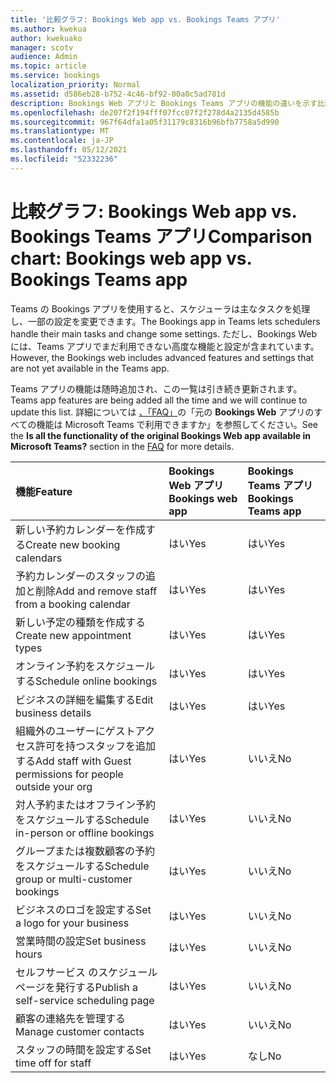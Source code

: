 ```yaml
---
title: '比較グラフ: Bookings Web app vs. Bookings Teams アプリ'
ms.author: kwekua
author: kwekuako
manager: scotv
audience: Admin
ms.topic: article
ms.service: bookings
localization_priority: Normal
ms.assetid: d586eb28-b752-4c46-bf92-00a0c5ad781d
description: Bookings Web アプリと Bookings Teams アプリの機能の違いを示す比較グラフ。
ms.openlocfilehash: de207f2f194fff07fcc07f2f278d4a2135d4585b
ms.sourcegitcommit: 967f64dfa1a05f31179c8316b96bfb7758a5d990
ms.translationtype: MT
ms.contentlocale: ja-JP
ms.lasthandoff: 05/12/2021
ms.locfileid: "52332236"
---
```

# <a name="comparison-chart-bookings-web-app-vs-bookings-teams-app"></a><span data-ttu-id="b01c3-103">比較グラフ: Bookings Web app vs. Bookings Teams アプリ</span><span class="sxs-lookup"><span data-stu-id="b01c3-103">Comparison chart: Bookings web app vs. Bookings Teams app</span></span>

<span data-ttu-id="b01c3-104">Teams の Bookings アプリを使用すると、スケジューラは主なタスクを処理し、一部の設定を変更できます。</span><span class="sxs-lookup"><span data-stu-id="b01c3-104">The Bookings app in Teams lets schedulers handle their main tasks and change some settings.</span></span> <span data-ttu-id="b01c3-105">ただし、Bookings Web には、Teams アプリでまだ利用できない高度な機能と設定が含まれています。</span><span class="sxs-lookup"><span data-stu-id="b01c3-105">However, the Bookings web includes advanced features and settings that are not yet available in the Teams app.</span></span>

<span data-ttu-id="b01c3-106">Teams アプリの機能は随時追加され、この一覧は引き続き更新されます。</span><span class="sxs-lookup"><span data-stu-id="b01c3-106">Teams app features are being added all the time and we will continue to update this list.</span></span> <span data-ttu-id="b01c3-107">詳細については [、「FAQ」](bookings-faq.yml)の「元の **Bookings Web** アプリのすべての機能は Microsoft Teams で利用できますか」を参照してください。</span><span class="sxs-lookup"><span data-stu-id="b01c3-107">See the **Is all the functionality of the original Bookings Web app available in Microsoft Teams?** section in the [FAQ](bookings-faq.yml) for more details.</span></span>

| <span data-ttu-id="b01c3-108">機能</span><span class="sxs-lookup"><span data-stu-id="b01c3-108">Feature</span></span> | <span data-ttu-id="b01c3-109">Bookings Web アプリ</span><span class="sxs-lookup"><span data-stu-id="b01c3-109">Bookings web app</span></span> | <span data-ttu-id="b01c3-110">Bookings Teams アプリ</span><span class="sxs-lookup"><span data-stu-id="b01c3-110">Bookings Teams app</span></span> |
|:---|:---|:---|
| <span data-ttu-id="b01c3-111">新しい予約カレンダーを作成する</span><span class="sxs-lookup"><span data-stu-id="b01c3-111">Create new booking calendars</span></span> | <span data-ttu-id="b01c3-112">はい</span><span class="sxs-lookup"><span data-stu-id="b01c3-112">Yes</span></span> | <span data-ttu-id="b01c3-113">はい</span><span class="sxs-lookup"><span data-stu-id="b01c3-113">Yes</span></span> |
| <span data-ttu-id="b01c3-114">予約カレンダーのスタッフの追加と削除</span><span class="sxs-lookup"><span data-stu-id="b01c3-114">Add and remove staff from a booking calendar</span></span> | <span data-ttu-id="b01c3-115">はい</span><span class="sxs-lookup"><span data-stu-id="b01c3-115">Yes</span></span> | <span data-ttu-id="b01c3-116">はい</span><span class="sxs-lookup"><span data-stu-id="b01c3-116">Yes</span></span> |
| <span data-ttu-id="b01c3-117">新しい予定の種類を作成する</span><span class="sxs-lookup"><span data-stu-id="b01c3-117">Create new appointment types</span></span> | <span data-ttu-id="b01c3-118">はい</span><span class="sxs-lookup"><span data-stu-id="b01c3-118">Yes</span></span> | <span data-ttu-id="b01c3-119">はい</span><span class="sxs-lookup"><span data-stu-id="b01c3-119">Yes</span></span> |
| <span data-ttu-id="b01c3-120">オンライン予約をスケジュールする</span><span class="sxs-lookup"><span data-stu-id="b01c3-120">Schedule online bookings</span></span> | <span data-ttu-id="b01c3-121">はい</span><span class="sxs-lookup"><span data-stu-id="b01c3-121">Yes</span></span> | <span data-ttu-id="b01c3-122">はい</span><span class="sxs-lookup"><span data-stu-id="b01c3-122">Yes</span></span> |
| <span data-ttu-id="b01c3-123">ビジネスの詳細を編集する</span><span class="sxs-lookup"><span data-stu-id="b01c3-123">Edit business details</span></span> | <span data-ttu-id="b01c3-124">はい</span><span class="sxs-lookup"><span data-stu-id="b01c3-124">Yes</span></span> | <span data-ttu-id="b01c3-125">はい</span><span class="sxs-lookup"><span data-stu-id="b01c3-125">Yes</span></span> |
| <span data-ttu-id="b01c3-126">組織外のユーザーにゲストアクセス許可を持つスタッフを追加する</span><span class="sxs-lookup"><span data-stu-id="b01c3-126">Add staff with Guest permissions for people outside your org</span></span> | <span data-ttu-id="b01c3-127">はい</span><span class="sxs-lookup"><span data-stu-id="b01c3-127">Yes</span></span> | <span data-ttu-id="b01c3-128">いいえ</span><span class="sxs-lookup"><span data-stu-id="b01c3-128">No</span></span> |
| <span data-ttu-id="b01c3-129">対人予約またはオフライン予約をスケジュールする</span><span class="sxs-lookup"><span data-stu-id="b01c3-129">Schedule in-person or offline bookings</span></span> | <span data-ttu-id="b01c3-130">はい</span><span class="sxs-lookup"><span data-stu-id="b01c3-130">Yes</span></span> | <span data-ttu-id="b01c3-131">いいえ</span><span class="sxs-lookup"><span data-stu-id="b01c3-131">No</span></span> |
| <span data-ttu-id="b01c3-132">グループまたは複数顧客の予約をスケジュールする</span><span class="sxs-lookup"><span data-stu-id="b01c3-132">Schedule group or multi-customer bookings</span></span> | <span data-ttu-id="b01c3-133">はい</span><span class="sxs-lookup"><span data-stu-id="b01c3-133">Yes</span></span> | <span data-ttu-id="b01c3-134">いいえ</span><span class="sxs-lookup"><span data-stu-id="b01c3-134">No</span></span> |
| <span data-ttu-id="b01c3-135">ビジネスのロゴを設定する</span><span class="sxs-lookup"><span data-stu-id="b01c3-135">Set a logo for your business</span></span> | <span data-ttu-id="b01c3-136">はい</span><span class="sxs-lookup"><span data-stu-id="b01c3-136">Yes</span></span> | <span data-ttu-id="b01c3-137">いいえ</span><span class="sxs-lookup"><span data-stu-id="b01c3-137">No</span></span> |
| <span data-ttu-id="b01c3-138">営業時間の設定</span><span class="sxs-lookup"><span data-stu-id="b01c3-138">Set business hours</span></span> | <span data-ttu-id="b01c3-139">はい</span><span class="sxs-lookup"><span data-stu-id="b01c3-139">Yes</span></span> | <span data-ttu-id="b01c3-140">いいえ</span><span class="sxs-lookup"><span data-stu-id="b01c3-140">No</span></span> |
| <span data-ttu-id="b01c3-141">セルフサービス のスケジュール ページを発行する</span><span class="sxs-lookup"><span data-stu-id="b01c3-141">Publish a self-service scheduling page</span></span> | <span data-ttu-id="b01c3-142">はい</span><span class="sxs-lookup"><span data-stu-id="b01c3-142">Yes</span></span> | <span data-ttu-id="b01c3-143">いいえ</span><span class="sxs-lookup"><span data-stu-id="b01c3-143">No</span></span> |
| <span data-ttu-id="b01c3-144">顧客の連絡先を管理する</span><span class="sxs-lookup"><span data-stu-id="b01c3-144">Manage customer contacts</span></span> | <span data-ttu-id="b01c3-145">はい</span><span class="sxs-lookup"><span data-stu-id="b01c3-145">Yes</span></span> | <span data-ttu-id="b01c3-146">いいえ</span><span class="sxs-lookup"><span data-stu-id="b01c3-146">No</span></span> |
| <span data-ttu-id="b01c3-147">スタッフの時間を設定する</span><span class="sxs-lookup"><span data-stu-id="b01c3-147">Set time off for staff</span></span> | <span data-ttu-id="b01c3-148">はい</span><span class="sxs-lookup"><span data-stu-id="b01c3-148">Yes</span></span> | <span data-ttu-id="b01c3-149">なし</span><span class="sxs-lookup"><span data-stu-id="b01c3-149">No</span></span> |

